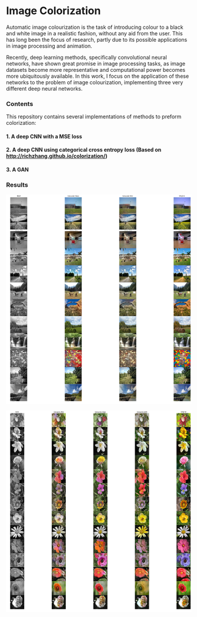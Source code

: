 # Image Colorization

Automatic image colourization is the task of introducing colour to a black and white
image in a realistic fashion, without any aid from the user. This has long been the
focus of research, partly due to its possible applications in image processing and
animation.

Recently, deep learning methods, specifically convolutional neural networks, have
shown great promise in image processing tasks, as image datasets become more
representative and computational power becomes more ubiquitously available. In
this work, I focus on the application of these networks to the problem of image
colourization, implementing three very different deep neural networks.

### Contents

This repository contains several implementations of methods to preform colorization:

  #### 1. A deep CNN with a MSE loss  
  #### 2. A deep CNN using categorical cross entropy loss (Based on http://richzhang.github.io/colorization/)
  #### 3. A GAN
  
### Results

![demo](https://raw.githubusercontent.com/CarlosGomes98/Image_Colorization/master/diagrams/classvsmse.png)

![demo](https://raw.githubusercontent.com/CarlosGomes98/Image_Colorization/master/diagrams/allvsall.png)

